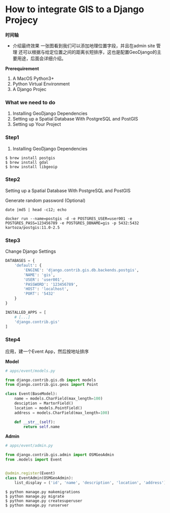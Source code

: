 # How to integrate GIS to a Django Projecy

**时间轴**

- 介绍最终效果
一张图看到我们可以添加地理位置字段，并且在admin site 管理
还可以根据与给定位置之间的距离长短排序，这也是配置GeoDjango的主要用途，后面会详细介绍。

**Prerequirement**

1. A MacOS Python3+
2. Python Virtual Environment
2. A Django Projec

### What we need to do
1. Installing GeoDjango Dependencies
2. Setting up a Spatial Database With PostgreSQL and PostGIS
3. Setting up Your Project

### Step1
1. Installing GeoDjango Dependencies

```shell
$ brew install postgis
$ brew install gdal
$ brew install libgeoip
```

### Step2
Setting up a Spatial Database With PostgreSQL and PostGIS

Generate random password (Optional)

```shell
date |md5 | head -c12; echo
```

```shell
docker run --name=postgis -d -e POSTGRES_USER=user001 -e POSTGRES_PASS=123456789 -e POSTGRES_DBNAME=gis -p 5432:5432 kartoza/postgis:11.0-2.5
```

### Step3
Change Django Settings


```python
DATABASES = {
    'default': {
        'ENGINE': 'django.contrib.gis.db.backends.postgis',
        'NAME': 'gis',
        'USER': 'user001',
        'PASSWORD': '123456789',
        'HOST': 'localhost',
        'PORT': '5432'
    }
}
```

```python
INSTALLED_APPS = [
    # [...]
    'django.contrib.gis'
]
```

### Step4

应用，建一个Event App，然后按地址排序

**Model**

```python
# apps/event/models.py

from django.contrib.gis.db import models
from django.contrib.gis.geos import Point

class Event(BaseModel):
    name = models.CharField(max_length=100)
    desciption = MartorField()    
    location = models.PointField()
    address = models.CharField(max_length=100)

    def __str__(self):
        return self.name
```



**Admin**

```python
# apps/event/admin.py

from django.contrib.gis.admin import OSMGeoAdmin
from .models import Event


@admin.register(Event)
class EventAdmin(OSMGeoAdmin):
    list_display = ('id', 'name', 'description', 'location', 'address')

```

```shell
$ python manage.py makemigrations
$ python manage.py migrate
$ python manage.py createsuperuser
$ python manage.py runserver
```

